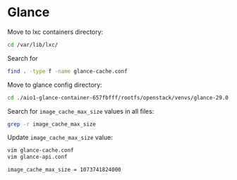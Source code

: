 # Glance

Move to lxc containers directory:
```bash
cd /var/lib/lxc/
```

Search for 
```bash
find . -type f -name glance-cache.conf
```

Move to glance config directory:
```bash
cd ./aio1-glance-container-657fbfff/rootfs/openstack/venvs/glance-29.0.2/etc/glance/
```

Search for `image_cache_max_size` values in all files:
```bash
grep -r image_cache_max_size
```

Update `image_cache_max_size` value:
```bash
vim glance-cache.conf
vim glance-api.conf
```

```
image_cache_max_size = 1073741824000
```
